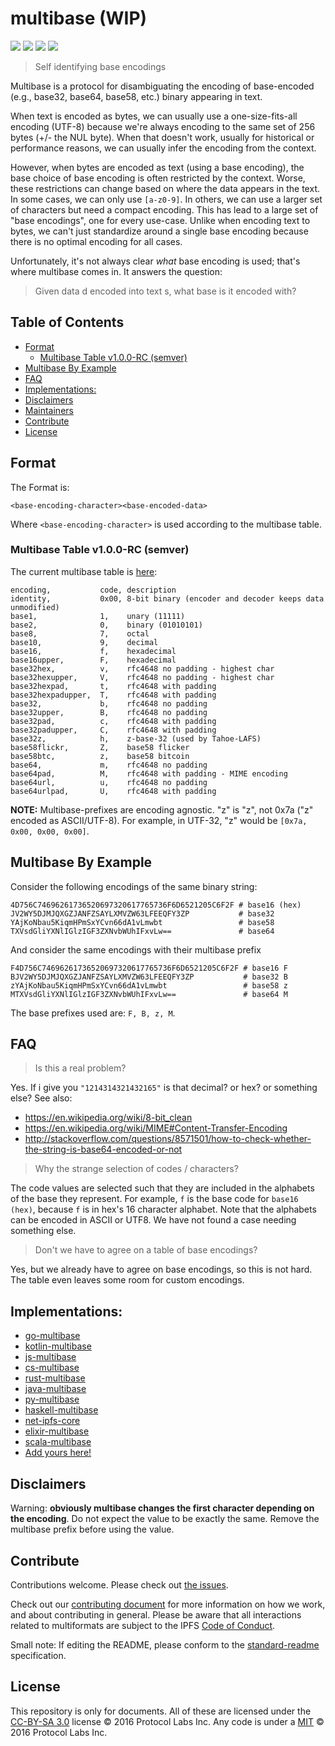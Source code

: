 # multibase (WIP)

[![](https://img.shields.io/badge/made%20by-Protocol%20Labs-blue.svg?style=flat-square)](http://ipn.io)
[![](https://img.shields.io/badge/project-multiformats-blue.svg?style=flat-square)](https://github.com/multiformats/multiformats)
[![](https://img.shields.io/badge/freenode-%23ipfs-blue.svg?style=flat-square)](https://webchat.freenode.net/?channels=%23ipfs)
[![](https://img.shields.io/badge/readme%20style-standard-brightgreen.svg?style=flat-square)](https://github.com/RichardLitt/standard-readme)

> Self identifying base encodings

Multibase is a protocol for disambiguating the encoding of base-encoded (e.g.,
base32, base64, base58, etc.) binary appearing in text.

When text is encoded as bytes, we can usually use a one-size-fits-all encoding
(UTF-8) because we're always encoding to the same set of 256 bytes (+/- the NUL
byte). When that doesn't work, usually for historical or performance reasons, we
can usually infer the encoding from the context.

However, when bytes are encoded as text (using a base encoding), the base choice
of base encoding is often restricted by the context. Worse, these restrictions
can change based on where the data appears in the text. In some cases, we can
only use `[a-z0-9]`. In others, we can use a larger set of characters but need a
compact encoding. This has lead to a large set of "base encodings", one for
every use-case. Unlike when encoding text to bytes, we can't just standardize
around a single base encoding because there is no optimal encoding for all
cases.

Unfortunately, it's not always clear *what* base encoding is used; that's where
multibase comes in. It answers the question:

> Given data d encoded into text s, what base is it encoded with?

## Table of Contents

- [Format](#format)
  - [Multibase Table v1.0.0-RC (semver)](#multibase-table-v100-rc-semver)
- [Multibase By Example](#multibase-by-example)
- [FAQ](#faq)
- [Implementations:](#implementations)
- [Disclaimers](#disclaimers)
- [Maintainers](#maintainers)
- [Contribute](#contribute)
- [License](#license)

## Format

The Format is:

```
<base-encoding-character><base-encoded-data>
```

Where `<base-encoding-character>` is used according to the multibase table.

### Multibase Table v1.0.0-RC (semver)

The current multibase table is [here](multibase.csv):

```
encoding,           code, description
identity,           0x00, 8-bit binary (encoder and decoder keeps data unmodified)
base1,              1,    unary (11111)
base2,              0,    binary (01010101)
base8,              7,    octal
base10,             9,    decimal
base16,             f,    hexadecimal
base16upper,        F,    hexadecimal
base32hex,          v,    rfc4648 no padding - highest char
base32hexupper,     V,    rfc4648 no padding - highest char
base32hexpad,       t,    rfc4648 with padding
base32hexpadupper,  T,    rfc4648 with padding
base32,             b,    rfc4648 no padding
base32upper,        B,    rfc4648 no padding
base32pad,          c,    rfc4648 with padding
base32padupper,     C,    rfc4648 with padding
base32z,            h,    z-base-32 (used by Tahoe-LAFS)
base58flickr,       Z,    base58 flicker
base58btc,          z,    base58 bitcoin
base64,             m,    rfc4648 no padding
base64pad,          M,    rfc4648 with padding - MIME encoding
base64url,          u,    rfc4648 no padding
base64urlpad,       U,    rfc4648 with padding
```

**NOTE:** Multibase-prefixes are encoding agnostic. "z" is "z", not 0x7a ("z" encoded as ASCII/UTF-8). For example, in UTF-32, "z" would be `[0x7a, 0x00, 0x00, 0x00]`.

## Multibase By Example

Consider the following encodings of the same binary string:

```
4D756C74696261736520697320617765736F6D6521205C6F2F # base16 (hex)
JV2WY5DJMJQXGZJANFZSAYLXMVZW63LFEEQFY3ZP           # base32
YAjKoNbau5KiqmHPmSxYCvn66dA1vLmwbt                 # base58
TXVsdGliYXNlIGlzIGF3ZXNvbWUhIFxvLw==               # base64
```

And consider the same encodings with their multibase prefix

```
F4D756C74696261736520697320617765736F6D6521205C6F2F # base16 F
BJV2WY5DJMJQXGZJANFZSAYLXMVZW63LFEEQFY3ZP           # base32 B
zYAjKoNbau5KiqmHPmSxYCvn66dA1vLmwbt                 # base58 z
MTXVsdGliYXNlIGlzIGF3ZXNvbWUhIFxvLw==               # base64 M
```

The base prefixes used are: `F, B, z, M`.


## FAQ

> Is this a real problem?

Yes. If i give you `"1214314321432165"` is that decimal? or hex? or something else? See also:
- https://en.wikipedia.org/wiki/8-bit_clean
- https://en.wikipedia.org/wiki/MIME#Content-Transfer-Encoding
- http://stackoverflow.com/questions/8571501/how-to-check-whether-the-string-is-base64-encoded-or-not

> Why the strange selection of codes / characters?

The code values are selected such that they are included in the alphabets of the base they represent. For example, `f` is the base code for `base16 (hex)`, because `f` is in hex's 16 character alphabet. Note that the alphabets can be encoded in ASCII or UTF8. We have not found a case needing something else.

> Don't we have to agree on a table of base encodings?

Yes, but we already have to agree on base encodings, so this is not hard. The table even leaves some room for custom encodings.

## Implementations:

- [go-multibase](//github.com/multiformats/go-multibase)
- [kotlin-multibase](//github.com/changjiashuai/kotlin-multibase)
- [js-multibase](//github.com/multiformats/js-multibase)
- [cs-multibase](//github.com/tabrath/cs-multibase)
- [rust-multibase](//github.com/multiformats/rust-multibase)
- [java-multibase](//github.com/multiformats/java-multibase)
- [py-multibase](//github.com/multiformats/py-multibase)
- [haskell-multibase](//github.com/multiformats/haskell-multibase)
- [net-ipfs-core](//github.com/richardschneider/net-ipfs-core)
- [elixir-multibase](//github.com/nocursor/ex-multibase)
- [scala-multibase](//github.com/fluency03/scala-multibase)
- [Add yours here!](//github.com/multiformats/multibase/edit/master/README.md)


## Disclaimers

Warning: **obviously multibase changes the first character depending on the encoding**. Do not expect the value to be exactly the same. Remove the multibase prefix before using the value.

## Contribute

Contributions welcome. Please check out [the issues](https://github.com/multiformats/multibase/issues).

Check out our [contributing document](https://github.com/multiformats/multiformats/blob/master/contributing.md) for more information on how we work, and about contributing in general. Please be aware that all interactions related to multiformats are subject to the IPFS [Code of Conduct](https://github.com/ipfs/community/blob/master/code-of-conduct.md).

Small note: If editing the README, please conform to the [standard-readme](https://github.com/RichardLitt/standard-readme) specification.

## License

This repository is only for documents. All of these are licensed under the [CC-BY-SA 3.0](https://ipfs.io/ipfs/QmVreNvKsQmQZ83T86cWSjPu2vR3yZHGPm5jnxFuunEB9u) license © 2016 Protocol Labs Inc. Any code is under a [MIT](LICENSE) © 2016 Protocol Labs Inc.
